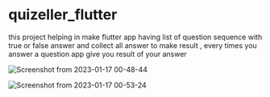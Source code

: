 # quizeller_flutter
this project helping in make flutter app having list of question sequence with true or false answer and collect all answer to make result , 
every times you answer a question app give you result of your answer 


![Screenshot from 2023-01-17 00-48-44](https://user-images.githubusercontent.com/26609652/212776471-1ebc390c-651d-4f88-a9c5-d5a9533c8580.png)



![Screenshot from 2023-01-17 00-53-24](https://user-images.githubusercontent.com/26609652/212776903-bb9de327-c6e4-4519-a902-995710de516d.png)
